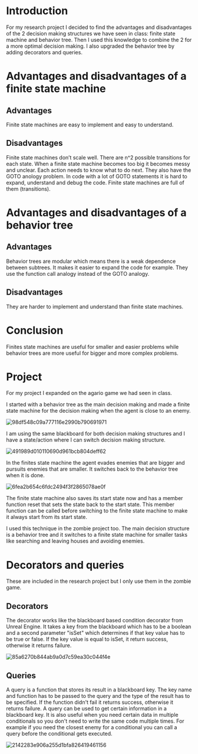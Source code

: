 <h1>Introduction</h1>
For my research project I decided to find the advantages and disadvantages of the 2 decision making structures we have seen in class: finite state machine and behavior tree.
Then I used this knowledge to combine the 2 for a more optimal decision making.
I also upgraded the behavior tree by adding decorators and queries.
<h1>Advantages and disadvantages of a finite state machine</h1>
<h2>Advantages</h2>
Finite state machines are easy to implement and easy to understand.
<h2>Disadvantages</h2>
Finite state machines don’t scale well. There are n^2 possible transitions for each state. When a finite state machine becomes too big it becomes messy and unclear. Each action needs to know what to do next. 
They also have the GOTO anology problem. In code with a lot of GOTO statements it is hard to expand, understand and debug the code. Finite state machines are full of them (transitions).
<h1>Advantages and disadvantages of a behavior tree</h1>
<h2>Advantages</h2>
Behavior trees are modular which means there is a weak dependence between subtrees. It makes it easier to expand the code for example. They use the function call analogy instead of the GOTO analogy. 
<h2>Disadvantages</h2>
They are harder to implement and understand than finite state machines. 

<h1>Conclusion</h1>
Finites state machines are useful for smaller and easier problems while behavior trees are more useful for bigger and more complex problems.

<h1>Project</h1>
For my project I expanded on the agario game we had seen in class.

I started with a behavior tree as the main decision making and made a finite state machine for the decision making when the agent is close to an enemy.

![98df548c09a777116e2990b790691971](https://user-images.githubusercontent.com/76271773/105632660-9c735500-5e54-11eb-8b01-91f1b5a03f88.png)

I am using the same blackboard for both decision making structures and I have a state/action where I can switch decision making structure.

![491989d010110690d961bcb804deff62](https://user-images.githubusercontent.com/76271773/105633216-97fc6b80-5e57-11eb-854f-2e6230310580.png)

In the finites state machine the agent evades enemies that are bigger and pursuits enemies that are smaller.
It switches back to the behavior tree when it is done.

![6fea2b654c6fdc2494f3f2865078ae0f](https://user-images.githubusercontent.com/76271773/105633319-2cff6480-5e58-11eb-8f39-6b48e011c4c8.png)

The finite state machine also saves its start state now and has a member function reset that sets the state back to the start state.
This member function can be called before switching to the finite state machine to make it always start from its start state.

I used this technique in the zombie project too.
The main decision structure is a behavior tree and it switches to a finite state machine for smaller tasks like searching and leaving houses and avoiding enemies.

<h1>Decorators and queries</h1>
These are included in the research project but I only use them in the zombie game.
<h2>Decorators</h2>
The decorator works like the blackboard based condition decorator from Unreal Engine.
It takes a key from the blackboard which has to be a boolean and a second parameter "isSet" which determines if that key value has to be true or false.
If the key value is equal to isSet, it return success, otherwise it returns failure.

![85a6270b844ab9a0d7c59ea30c044f4e](https://user-images.githubusercontent.com/76271773/105633912-a056a580-5e5b-11eb-9427-176f93f2de64.png)

<h2>Queries</h2>
A query is a function that stores its result in a blackboard key.
The key name and function has to be passed to the query and the type of the result has to be specified.
If the function didn't fail it returns success, otherwise it returns failure.
A query can be used to get certain information in a blackboard key.
It is also useful when you need certain data in multiple conditionals so you don't need to write the same code multiple times.
For example if you need the closest enemy for a conditional you can call a query before the conditional gets executed.

![2142283e906a255d1bfa826419461156](https://user-images.githubusercontent.com/76271773/105634273-7e5e2280-5e5d-11eb-89e8-bdddd1a9d66d.png)
